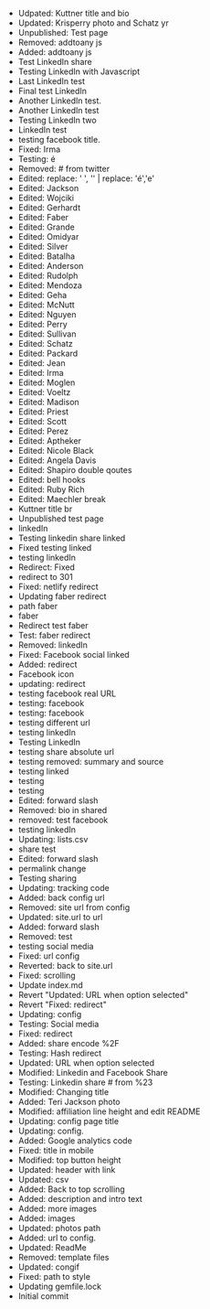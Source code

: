 - Udpated: Kuttner title and bio
- Updated: Krisperry photo and Schatz yr
- Unpublished: Test page
- Removed: addtoany js
- Added: addtoany js
- Test LinkedIn share
- Testing LinkedIn with Javascript
- Last LinkedIn test
- Final test LinkedIn
- Another LinkedIn test.
- Another LinkedIn test
- Testing LinkedIn two
- LinkedIn test
- testing facebook title.
- Fixed: Irma
- Testing: é
- Removed: # from twitter
- Edited: replace: ' ', '' | replace: 'é','e'
- Edited: Jackson
- Edited: Wojciki
- Edited: Gerhardt
- Edited: Faber
- Edited: Grande
- Edited: Omidyar
- Edited: Silver
- Edited: Batalha
- Edited: Anderson
- Edited: Rudolph
- Edited: Mendoza
- Edited: Geha
- Edited: McNutt
- Edited: Nguyen
- Edited: Perry
- Edited: Sullivan
- Edited: Schatz
- Edited: Packard
- Edited: Jean
- Edited: Irma
- Edited: Moglen
- Edited: Voeltz
- Edited: Madison
- Edited: Priest
- Edited: Scott
- Edited: Perez
- Edited: Aptheker
- Edited: Nicole Black
- Edited: Angela Davis
- Edited: Shapiro double qoutes
- Edited: bell hooks
- Edited: Ruby Rich
- Edited: Maechler break
- Kuttner title br
- Unpublished test page
- linkedIn
- Testing linkedin share linked
- Fixed testing linked
- testing linkedIn
- Redirect: Fixed
- redirect to 301
- Fixed: netlify redirect
- Updating faber redirect
- path faber
- faber
- Redirect test faber
- Test: faber redirect
- Removed: linkedIn
- Fixed: Facebook social linked
- Added: redirect
- Facebook icon
- updating: redirect
- testing facebook real URL
- testing: facebook
- testing: facebook
- testing different url
- testing linkedIn
- Testing LinkedIn
- testing share absolute url
- testing removed: summary and source
- testing linked
- testing
- testing
- Edited: forward slash
- Removed: bio in shared
- removed: test facebook
- testing linkedIn
- Updating: lists.csv
- share test
- Edited: forward slash
- permalink change
- Testing sharing
- Updating: tracking code
- Added: back config url
- Removed: site url from config
- Updated: site.url to url
- Added: forward slash
- Removed: test
- testing social media
- Fixed: url config
- Reverted: back to site.url
- Fixed:  scrolling
- Update index.md
- Revert "Updated: URL when option selected"
- Revert "Fixed: redirect"
- Updating: config
- Testing: Social media
- Fixed: redirect
- Added: share encode %2F
- Testing: Hash redirect
- Updated: URL when option selected
- Modified: Linkedin and Facebook Share
- Testing: Linkedin share # from %23
- Modified: Changing title
- Added: Teri Jackson photo
- Modified: affiliation line height and edit README
- Updating: config page title
- Updating: config.
- Added: Google analytics code
- Fixed: title in mobile
- Modified: top button height
- Updated: header with link
- Updated: csv
- Added: Back to top scrolling
- Added: description and intro text
- Added: more images
- Added: images
- Updated: photos path
- Added: url to config.
- Updated: ReadMe
- Removed: template files
- Updated: congif
- Fixed: path to style
- Updating gemfile.lock
- Initial commit
